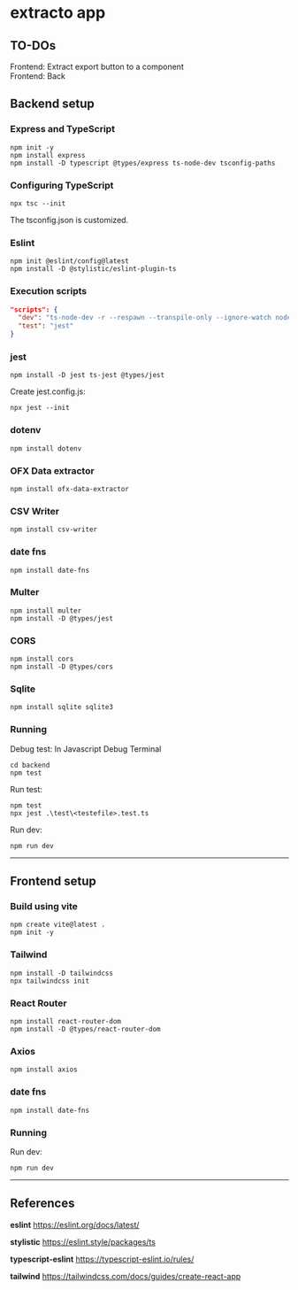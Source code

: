 # extracto app

## TO-DOs
Frontend: Extract export button to a component  
Frontend: Back <StrictMode>  

## Backend setup

### Express and TypeScript
```
npm init -y
npm install express
npm install -D typescript @types/express ts-node-dev tsconfig-paths
```

### Configuring TypeScript
```
npx tsc --init
```

The tsconfig.json is customized.

### Eslint
```
npm init @eslint/config@latest
npm install -D @stylistic/eslint-plugin-ts
```

### Execution scripts
```json
"scripts": {
  "dev": "ts-node-dev -r --respawn --transpile-only --ignore-watch node_modules src/server.ts",
  "test": "jest"
}
```

### jest
```
npm install -D jest ts-jest @types/jest
```

Create jest.config.js:
```
npx jest --init
```

### dotenv
```
npm install dotenv
```

### OFX Data extractor
```
npm install ofx-data-extractor
```

### CSV Writer
```
npm install csv-writer
```

### date fns
```
npm install date-fns
```

### Multer
```
npm install multer
npm install -D @types/jest
```

### CORS
```
npm install cors
npm install -D @types/cors
```

### Sqlite
```
npm install sqlite sqlite3
```

### Running
Debug test:
In Javascript Debug Terminal
```
cd backend
npm test
```

Run test:
```
npm test
npx jest .\test\<testefile>.test.ts
```

Run dev:
```
npm run dev
```

---

## Frontend setup

### Build using vite
```
npm create vite@latest .
npm init -y
``` 

### Tailwind
```
npm install -D tailwindcss
npx tailwindcss init
```

### React Router
```
npm install react-router-dom
npm install -D @types/react-router-dom
```

### Axios
```
npm install axios
```

### date fns
```
npm install date-fns
```

### Running
Run dev:
```
npm run dev
```

---

## References

**eslint**
https://eslint.org/docs/latest/

**stylistic**
https://eslint.style/packages/ts

**typescript-eslint**
https://typescript-eslint.io/rules/

**tailwind**
https://tailwindcss.com/docs/guides/create-react-app
